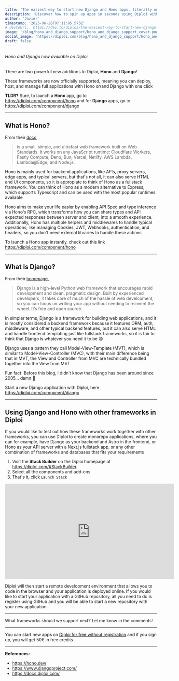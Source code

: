 ```yaml
---
title: 'The easiest way to start new Django and Hono apps, literally one click'
description: 'Discover how to spin up apps in seconds using Diploi with Hono and Django'
author: 'Javier'
timestamp: '2025-06-26T07:11:05.573Z'
# devtoUrl: 'https://dev.to/diploi/the-easiest-way-to-start-new-django-and-hono-apps-literally-one-click-14b0-temp-slug-1427409?preview=81f643c92b33681c5903860f2d906106c61fda9a51e2b87032fcb6befe4f49352333b42885a62c8ae92f7a2501d7144ca19063087d30117053628d1a'
image: '/blog/hono_and_django_support/hono_and_django_support_cover.png'
social_image: 'https://diploi.com/blog/hono_and_django_support/hono_and_django_support_og.png'
draft: false
---
```


###### Hono and Django now available on Diploi

There are two powerful new additions to Diploi, **Hono** and **Django**!

These frameworks are now officially supported, meaning you can deploy, host, and manage full applications with Hono or/and Django with one click

**TLDR?** Sure, to launch a **Hono** app, go to https://diploi.com/component/hono and for **Django** apps, go to https://diploi.com/component/django

***

## What is Hono?


From their [docs](https://hono.dev/docs/),

> is a small, simple, and ultrafast web framework built on Web Standards. It works on any JavaScript runtime: Cloudflare Workers, Fastly Compute, Deno, Bun, Vercel, Netlify, AWS Lambda, Lambda@Edge, and Node.js.

Hono is mainly used for backend applications, like APIs, proxy servers, edge apps, and typical servers, but that's not all, it can also serve HTML and UI components, so it is appropiate to think of Hono as a fullstack framework. You can think of Hono as a modern alternative to Express, which supports Typescript and can be used with the most popular runtimes available

Hono aims to make your life easier by enabling API Spec and type inference via Hono's RPC, which transforms how you can share types and API expected responses between server and client, into a smooth experience. Additionally, Hono has multiple helpers and middlewares to handle typical operations, like managing Cookies, JWT, Webhooks, authentication, and headers, so you don't need external libraries to handle these actions

To launch a Hono app instantly, check out this link https://diploi.com/component/hono

***

## What is Django?

From their [homepage](https://www.djangoproject.com/),

> Django is a high-level Python web framework that encourages rapid development and clean, pragmatic design. Built by experienced developers, it takes care of much of the hassle of web development, so you can focus on writing your app without needing to reinvent the wheel. It’s free and open source.

In simpler terms, Django is a framework for building web applications, and it is mostly considered a backend framework because it features ORM, auth, middleware, and other typical backend features, but it can also serve HTML and handle frontend templating just like fullstack frameworks, so it is fair to think that Django is whatever you need it to be 😅

Django uses a pattern they call Model-View-Template (MVT), which is similar to Model-View-Controller (MVC), with their main difference being that in MVT, the View and Controller from MVC are technically bundled together into the View from MVT

Fun fact: Before this blog, I didn't know that Django has been around since 2005... damn 🫡

Start a new Django application with Diploi, here https://diploi.com/component/django

***

## Using Django and Hono with other frameworks in Diploi

If you would like to test out how these frameworks work together with other frameworks, you can use Diploi to create monorepo applications, where you can for example, have Django as your backend and Astro in the frontend, or Hono as your API server with a Next.js fullstack app, or any other combination of frameworks and databases that fits your requirements

1. Visit the **Stack Builder** on the Diploi homepage at https://diploi.com/#StackBuilder
2. Select all the components and add-ons
3. That's it, click `Launch Stack`

<iframe width="560" height="315" src="https://www.youtube.com/embed/rsnqJ2QzMIY?si=viHBaXGC1zoiKB2f" title="Code remotely and deploy with one click using this platform" frameborder="0" allow="accelerometer; autoplay; clipboard-write; encrypted-media; gyroscope; picture-in-picture; web-share" referrerpolicy="strict-origin-when-cross-origin" allowfullscreen></iframe>

Diploi will then start a remote development environment that allows you to code in the browser and your application is deployed online. If you would like to start your application with a GitHub repository, all you need to do is register using GitHub and you will be able to start a new repository with your new application

***

What frameworks should we support next? Let me know in the comments!

***

You can start new apps on [Diploi for free without registration](https://diploi.com/) and if you sign up, you will get 50€ in free credits

***

**References:**
- https://hono.dev/
- https://www.djangoproject.com/
- https://docs.diploi.com/